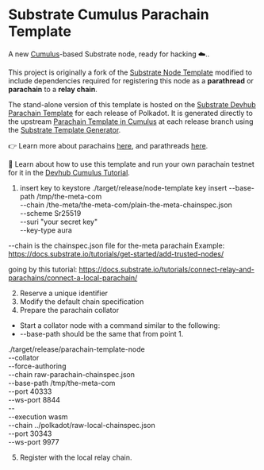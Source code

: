 # Substrate Cumulus Parachain Template

A new [Cumulus](https://github.com/paritytech/cumulus/)-based Substrate node, ready for hacking ☁️..

This project is originally a fork of the
[Substrate Node Template](https://github.com/substrate-developer-hub/substrate-node-template)
modified to include dependencies required for registering this node as a **parathread** or
**parachain** to a **relay chain**.

The stand-alone version of this template is hosted on the
[Substrate Devhub Parachain Template](https://github.com/substrate-developer-hub/substrate-parachain-template/)
for each release of Polkadot. It is generated directly to the upstream
[Parachain Template in Cumulus](https://github.com/paritytech/cumulus/tree/master/parachain-template)
at each release branch using the
[Substrate Template Generator](https://github.com/paritytech/substrate-template-generator/).

👉 Learn more about parachains [here](https://wiki.polkadot.network/docs/learn-parachains), and
parathreads [here](https://wiki.polkadot.network/docs/learn-parathreads).


🧙 Learn about how to use this template and run your own parachain testnet for it in the
[Devhub Cumulus Tutorial](https://docs.substrate.io/tutorials/v3/cumulus/start-relay/).


1. insert key to keystore
./target/release/node-template key insert --base-path /tmp/the-meta-com \
  --chain /the-meta/the-meta-com/plain-the-meta-chainspec.json \
  --scheme Sr25519 \
  --suri "your secret key" \
  --key-type aura

  --chain is the chainspec.json file for the-meta parachain
  Example: https://docs.substrate.io/tutorials/get-started/add-trusted-nodes/

going by this tutorial: https://docs.substrate.io/tutorials/connect-relay-and-parachains/connect-a-local-parachain/

  2. Reserve a unique identifier
  3. Modify the default chain specification
  4. Prepare the parachain collator
  - Start a collator node with a command similar to the following:
  - --base-path should be the same that from point 1.  


  ./target/release/parachain-template-node \
--collator \
--force-authoring \
--chain raw-parachain-chainspec.json \
--base-path /tmp/the-meta-com \
--port 40333 \
--ws-port 8844 \
-- \
--execution wasm \
--chain ../polkadot/raw-local-chainspec.json \
--port 30343 \
--ws-port 9977

   5. Register with the local relay chain.

